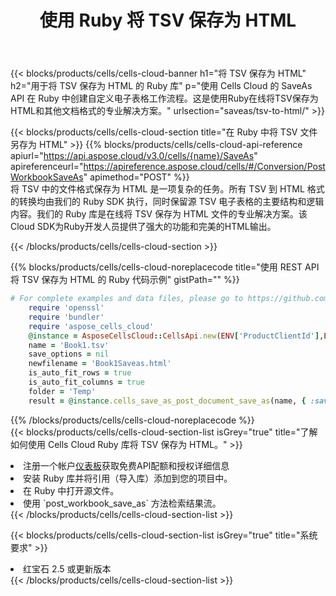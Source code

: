 ﻿---
title: 使用 Ruby 将 TSV 保存为 HTML
description: 利用Aspose.Cells Cloud SDK for Ruby将TSV格式文件保存为HTML格式文件。
kwords: Excel, Save TSV as HTML, REST, Ruby
howto: How to save TSV as HTML using Aspose.Cells Cloud Ruby library.
---
{{< blocks/products/cells/cells-cloud-banner h1="将 TSV 保存为 HTML" h2="用于将 TSV 保存为 HTML 的 Ruby 库" p="使用 Cells Cloud 的 SaveAs API 在 Ruby 中创建自定义电子表格工作流程。这是使用Ruby在线将TSV保存为HTML和其他文档格式的专业解决方案。" urlsection="saveas/tsv-to-html/" >}}

{{< blocks/products/cells/cells-cloud-section title="在 Ruby 中将 TSV 文件另存为 HTML" >}}
{{% blocks/products/cells/cells-cloud-api-reference apiurl="https://api.aspose.cloud/v3.0/cells/{name}/SaveAs" apireferenceurl="https://apireference.aspose.cloud/cells/#/Conversion/PostWorkbookSaveAs" apimethod="POST" %}}
<br/>
将 TSV 中的文件格式保存为 HTML 是一项复杂的任务。所有 TSV 到 HTML 格式的转换均由我们的 Ruby SDK 执行，同时保留源 TSV 电子表格的主要结构和逻辑内容。我们的 Ruby 库是在线将 TSV 保存为 HTML 文件的专业解决方案。该Cloud SDK为Ruby开发人员提供了强大的功能和完美的HTML输出。

{{< /blocks/products/cells/cells-cloud-section >}}

{{% blocks/products/cells/cells-cloud-noreplacecode title="使用 REST API 将 TSV 保存为 HTML 的 Ruby 代码示例" gistPath="" %}}
  
```ruby
# For complete examples and data files, please go to https://github.com/aspose-cells-cloud/aspose-cells-cloud-ruby/
    require 'openssl'
    require 'bundler'
    require 'aspose_cells_cloud'
    @instance = AsposeCellsCloud::CellsApi.new(ENV['ProductClientId'],ENV['ProductClientSecret'])
    name = 'Book1.tsv'
    save_options = nil
    newfilename = 'Book1Saveas.html'
    is_auto_fit_rows = true
    is_auto_fit_columns = true
    folder = 'Temp'
    result = @instance.cells_save_as_post_document_save_as(name, { :save_options=>save_options, :newfilename=>(folder+"/"+newfilename), :is_auto_fit_rows=>is_auto_fit_rows, :is_auto_fit_columns=>is_auto_fit_columns, :folder=>folder})
```
  
{{% /blocks/products/cells/cells-cloud-noreplacecode %}}
<br/>
{{< blocks/products/cells/cells-cloud-section-list isGrey="true" title="了解如何使用 Cells Cloud Ruby 库将 TSV 保存为 HTML。" >}}
<li>注册一个帐户<a href="https://dashboard.aspose.cloud/">仪表板</a>获取免费API配额和授权详细信息</li>
<li>安装 Ruby 库并将引用（导入库）添加到您的项目中。</li>
<li>在 Ruby 中打开源文件。</li>
<li>使用 `post_workbook_save_as` 方法检索结果流。</li>
{{< /blocks/products/cells/cells-cloud-section-list >}}

{{< blocks/products/cells/cells-cloud-section-list isGrey="true" title="系统要求" >}}
<li>红宝石 2.5 或更新版本</li>
{{< /blocks/products/cells/cells-cloud-section-list >}}
